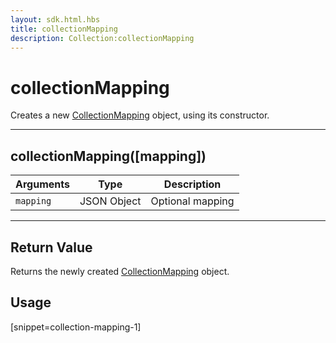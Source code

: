 ```yaml
---
layout: sdk.html.hbs
title: collectionMapping
description: Collection:collectionMapping
---
```


# collectionMapping

Creates a new [CollectionMapping](/sdk-reference/php/3/collection-mapping/) object, using its constructor.

---

## collectionMapping([mapping])

| Arguments | Type        | Description      |
| --------- | ----------- | ---------------- |
| `mapping` | JSON Object | Optional mapping |

---

## Return Value

Returns the newly created [CollectionMapping](/sdk-reference/php/3/collection-mapping/) object.

## Usage

[snippet=collection-mapping-1]
